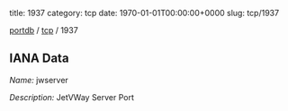 title: 1937
category: tcp
date: 1970-01-01T00:00:00+0000
slug: tcp/1937

[portdb](/) / [tcp](/category/tcp.html) / 1937


## IANA Data

_Name:_ jwserver

_Description:_ JetVWay Server Port

